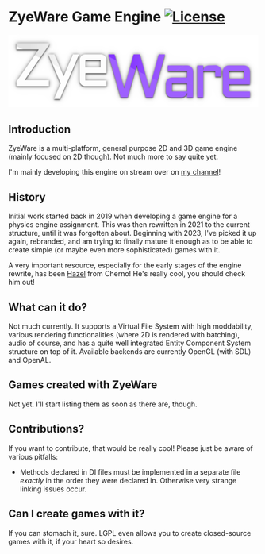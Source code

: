 # ZyeWare Game Engine [![License](https://img.shields.io/github/license/zyebytevt/zyeware.svg)](https://github.com/zyebytevt/zyeware/blob/main/LICENSE.txt)

<p align="center">
    <img src="core.zpk/textures/engine-logo.png" width="600" alt="ZyeWare Logo">
</p>

## Introduction

ZyeWare is a multi-platform, general purpose 2D and 3D game engine (mainly focused on 2D though). Not much more to say quite yet.

I'm mainly developing this engine on stream over on [my channel](https://twitch.tv/zyebytevt)!

## History

Initial work started back in 2019 when developing a game engine for a physics engine assignment. This was then rewritten in 2021 to the current structure, until it was forgotten about. Beginning with 2023, I've picked it up again, rebranded, and am trying to finally mature it enough as to be able to create simple (or maybe even more sophisticated) games with it.

A very important resource, especially for the early stages of the engine rewrite, has been [Hazel](https://github.com/TheCherno/Hazel) from Cherno! He's really cool, you should check him out!

## What can it do?

Not much currently. It supports a Virtual File System with high moddability, various rendering functionalities (where 2D is rendered with batching), audio of course, and has a quite well integrated Entity Component System structure on top of it. Available backends are currently OpenGL (with SDL) and OpenAL.

## Games created with ZyeWare

Not yet. I'll start listing them as soon as there are, though.

## Contributions?

If you want to contribute, that would be really cool! Please just be aware of various pitfalls:

- Methods declared in DI files must be implemented in a separate file *exactly* in the order they were declared in. Otherwise very strange linking issues occur.

## Can I create games with it?

If you can stomach it, sure. LGPL even allows you to create closed-source games with it, if your heart so desires.